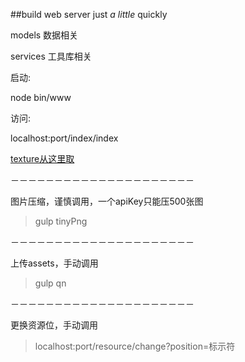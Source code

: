 ##build web server just *a little* quickly

models 数据相关

services 工具库相关

启动:

node bin/www

访问:

localhost:port/index/index

[texture从这里取](https://github.com/Easyell/burnlovers-texture)

－－－－－－－－－－－－－－－－－－－－－

图片压缩，谨慎调用，一个apiKey只能压500张图

  >  gulp tinyPng
 
－－－－－－－－－－－－－－－－－－－－－

上传assets，手动调用 

  >  gulp qn

－－－－－－－－－－－－－－－－－－－－－

更换资源位，手动调用

  > localhost:port/resource/change?position=标示符

 